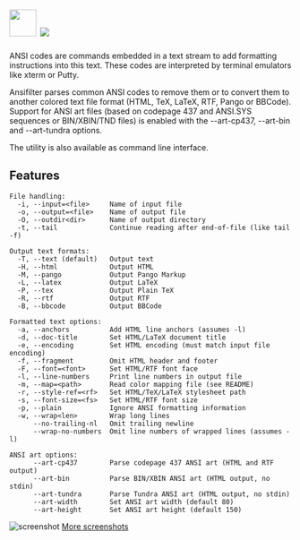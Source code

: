 # <img src="https://cdn.jsdelivr.net/gh/majkinetor/chocolatey/ansifilter/icon.png" width="48" height="48"/> [![](https://img.shields.io/chocolatey/v/ansifilter.svg?color=red&label=ansifilter)](https://chocolatey.org/packages/ansifilter)

ANSI codes are commands embedded in a text stream to add formatting instructions into this text. These codes are interpreted by terminal emulators like xterm or Putty.

Ansifilter parses common ANSI codes to remove them or to convert them to another colored text file format (HTML, TeX, LaTeX, RTF, Pango or BBCode).
Support for ANSI art files (based on codepage 437 and ANSI.SYS sequences or BIN/XBIN/TND files) is enabled with the --art-cp437, --art-bin and --art-tundra options.

The utility is also available as command line interface.

## Features

```
File handling:
  -i, --input=<file>     Name of input file
  -o, --output=<file>    Name of output file
  -O, --outdir<dir>      Name of output directory
  -t, --tail             Continue reading after end-of-file (like tail -f)

Output text formats:
  -T, --text (default)   Output text
  -H, --html             Output HTML
  -M, --pango            Output Pango Markup
  -L, --latex            Output LaTeX
  -P, --tex              Output Plain TeX
  -R, --rtf              Output RTF
  -B, --bbcode           Output BBCode

Formatted text options:
  -a, --anchors          Add HTML line anchors (assumes -l)
  -d, --doc-title        Set HTML/LaTeX document title
  -e, --encoding         Set HTML encoding (must match input file encoding)
  -f, --fragment         Omit HTML header and footer
  -F, --font=<font>      Set HTML/RTF font face
  -l, --line-numbers     Print line numbers in output file
  -m, --map=<path>       Read color mapping file (see README)
  -r, --style-ref=<rf>   Set HTML/TeX/LaTeX stylesheet path
  -s, --font-size=<fs>   Set HTML/RTF font size
  -p, --plain            Ignore ANSI formatting information
  -w, --wrap<len>        Wrap long lines
      --no-trailing-nl   Omit trailing newline
      --wrap-no-numbers  Omit line numbers of wrapped lines (assumes -l)
      
ANSI art options:
      --art-cp437        Parse codepage 437 ANSI art (HTML and RTF output)
      --art-bin          Parse BIN/XBIN ANSI art (HTML output, no stdin)
      --art-tundra       Parse Tundra ANSI art (HTML output, no stdin)
      --art-width        Set ANSI art width (default 80)
      --art-height       Set ANSI art height (default 150)
```

![screenshot](https://cdn.jsdelivr.net/gh/majkinetor/chocolatey/master/ansifilter/screenshot.png)
[More screenshots](http://www.andre-simon.de/doku/ansifilter/en/screenshots.php)
